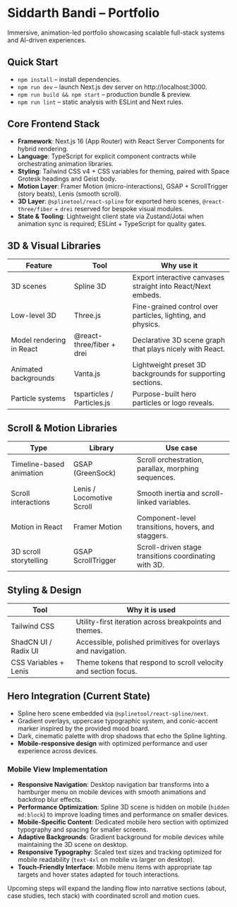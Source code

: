 # Siddarth Bandi – Portfolio

Immersive, animation-led portfolio showcasing scalable full-stack systems and AI-driven experiences.

## Quick Start

- `npm install` – install dependencies.  
- `npm run dev` – launch Next.js dev server on http://localhost:3000.  
- `npm run build && npm start` – production bundle & preview.  
- `npm run lint` – static analysis with ESLint and Next rules.

## Core Frontend Stack

- **Framework**: Next.js 16 (App Router) with React Server Components for hybrid rendering.
- **Language**: TypeScript for explicit component contracts while orchestrating animation libraries.
- **Styling**: Tailwind CSS v4 + CSS variables for theming, paired with Space Grotesk headings and Geist body.
- **Motion Layer**: Framer Motion (micro-interactions), GSAP + ScrollTrigger (story beats), Lenis (smooth scroll).
- **3D Layer**: `@splinetool/react-spline` for exported hero scenes, `@react-three/fiber` + `drei` reserved for bespoke visual modules.
- **State & Tooling**: Lightweight client state via Zustand/Jotai when animation sync is required; ESLint + TypeScript for quality gates.

## 3D & Visual Libraries

| Feature | Tool | Why use it |
| --- | --- | --- |
| 3D scenes | Spline 3D | Export interactive canvases straight into React/Next embeds. |
| Low-level 3D | Three.js | Fine-grained control over particles, lighting, and physics. |
| Model rendering in React | @react-three/fiber + drei | Declarative 3D scene graph that plays nicely with React. |
| Animated backgrounds | Vanta.js | Lightweight preset 3D backgrounds for supporting sections. |
| Particle systems | tsparticles / Particles.js | Purpose-built hero particles or logo reveals. |

## Scroll & Motion Libraries

| Type | Library | Use case |
| --- | --- | --- |
| Timeline-based animation | GSAP (GreenSock) | Scroll orchestration, parallax, morphing sequences. |
| Scroll interactions | Lenis / Locomotive Scroll | Smooth inertia and scroll-linked variables. |
| Motion in React | Framer Motion | Component-level transitions, hovers, and staggers. |
| 3D scroll storytelling | GSAP ScrollTrigger | Scroll-driven stage transitions coordinating with 3D. |

## Styling & Design

| Tool | Why it is used |
| --- | --- |
| Tailwind CSS | Utility-first iteration across breakpoints and themes. |
| ShadCN UI / Radix UI | Accessible, polished primitives for overlays and navigation. |
| CSS Variables + Lenis | Theme tokens that respond to scroll velocity and section focus. |

## Hero Integration (Current State)

- Spline hero scene embedded via `@splinetool/react-spline/next`.
- Gradient overlays, uppercase typographic system, and conic-accent marker inspired by the provided mood board.
- Dark, cinematic palette with drop shadows that echo the Spline lighting.
- **Mobile-responsive design** with optimized performance and user experience across devices.

### Mobile View Implementation

- **Responsive Navigation**: Desktop navigation bar transforms into a hamburger menu on mobile devices with smooth animations and backdrop blur effects.
- **Performance Optimization**: Spline 3D scene is hidden on mobile (`hidden md:block`) to improve loading times and performance on smaller devices.
- **Mobile-Specific Content**: Dedicated mobile hero section with optimized typography and spacing for smaller screens.
- **Adaptive Backgrounds**: Gradient background for mobile devices while maintaining the 3D scene on desktop.
- **Responsive Typography**: Scaled text sizes and tracking optimized for mobile readability (`text-4xl` on mobile vs larger on desktop).
- **Touch-Friendly Interface**: Mobile menu items with appropriate tap targets and hover states adapted for touch interactions.

Upcoming steps will expand the landing flow into narrative sections (about, case studies, tech stack) with coordinated scroll and motion cues.
